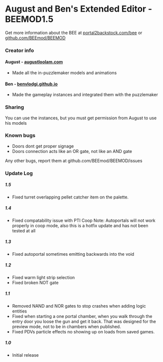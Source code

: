 # August and Ben's Extended Editor - BEEMOD1.5
Get more information about the BEE at [portal2backstock.com/bee](https://portal2backstock.com/bee/) or [github.com/BEEmod/BEEMOD](https://github.com/BEEmod/BEEMOD)
### Creator info
#### August - [augustloolam.com](http://augustloolam.com/)
* Made all the in-puzzlemaker models and animations
#### Ben - [benvlodgi.github.io](https://benvlodgi.github.io/)
* Made the gameplay instances and integrated them with the puzzlemaker

### Sharing
You can use the instances, but you must get permission from August to use his models

### Known bugs
* Doors dont get proper signage
* Doors connection acts like an OR gate, not like an AND gate

Any other bugs, report them at github.com/BEEmod/BEEMOD/issues


### Update Log
##### 1.5
* Fixed turret overlapping pellet catcher item on the palette.

##### 1.4
* Fixed compatability issue with PTI Coop 
  Note: Autoportals will not work properly in coop mode, also this is a hotfix update and has not been tested at all

##### 1.3
* Fixed autoportal sometimes emitting backwards into the void

##### 1.2
* Fixed warm light strip selection
* Fixed broken NOT gate

##### 1.1
* Removed NAND and NOR gates to stop crashes when adding logic entities
* Fixed when starting a one portal chamber, when you walk through the entry door you loose the gun and get it back. That was designed for the preview mode, not to be in chambers when published.
* Fixed PDVs particle effects no showing up on loads from saved games.

##### 1.0
* Initial release
